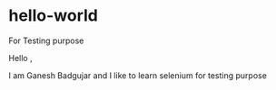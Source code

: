 # hello-world
For Testing purpose

Hello ,

I am Ganesh Badgujar and I like to learn selenium for testing purpose
